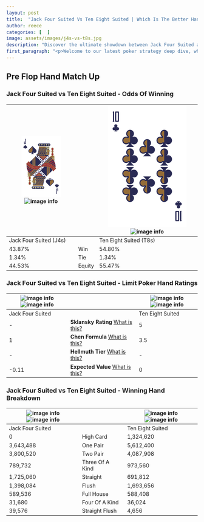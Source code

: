 ```yaml
---
layout: post
title:  "Jack Four Suited Vs Ten Eight Suited | Which Is The Better Hand In Poker? A Complete Guide"
author: reece
categories: [  ]
image: assets/images/j4s-vs-t8s.jpg
description: "Discover the ultimate showdown between Jack Four Suited and Ten Eight Suited in poker! Uncover the odds, strategies, and scenarios where one hand triumphs over the other. Get ready to up your poker game with this thrilling analysis."
first_paragraph: "<p>Welcome to our latest poker strategy deep dive, where we're pitting two distinct hands against each other in a high-stakes showdown: Jack Four Suited vs Ten Eight Suited.</p><p>In the dynamic world of poker, every decision counts, and knowing which hand holds the upper hand is key to your success at the table.</p><p>In this article, we'll dissect these two hands, explore the scenarios where one dominates the other, and equip you with the knowledge to make strategic choices that can tip the odds in your favor.</p><p>Get ready to unravel the intriguing dynamics of these poker hands and elevate your game to new heights.</p>"
---
```




[comment]: # (sp0)

## Pre Flop Hand Match Up

<div class="table hand-ratings" markdown="1"> 



### Jack Four Suited vs Ten Eight Suited - Odds Of Winning


    
| ![image info](assets/images/hand1/J.png) ![image info](assets/images/hand1/4s.png) |  | ![image info](assets/images/hand2/T.png) ![image info](assets/images/hand2/8s.png) |
| -------- | -------- | -------- |
| Jack Four Suited (J4s) |  | Ten Eight Suited (T8s) |
| 43.87% | Win | 54.80% |
| 1.34% | Tie | 1.34% |
| 44.53% | Equity | 55.47% |




[comment]: # (sp1)



### Jack Four Suited vs Ten Eight Suited - Limit Poker Hand Ratings


    
| ![image info](https://www.riverpairs.com/assets/images/hand1/J.png) ![image info](https://www.riverpairs.com/assets/images/hand1/4s.png) |  | ![image info](https://www.riverpairs.com/assets/images/hand2/T.png) ![image info](https://www.riverpairs.com/assets/images/hand2/8s.png) |
| -------- | -------- | -------- |
| Jack Four Suited |  | Ten Eight Suited |
| - | **Sklansky Rating** [What is this?](/sklansky-rating-explained) | 5 |
| 1 | **Chen Formula** [What is this?](/chen-formula-explained) | 3.5 |
| - | **Hellmuth Tier** [What is this?](/Hellmuth-tier-explained) | - |
| -0.11 | **Expected Value** [What is this?](/expected-value-explained) | 0 |




[comment]: # (sp2)



### Jack Four Suited vs Ten Eight Suited - Winning Hand Breakdown


    
| ![image info](https://www.riverpairs.com/assets/images/hand1/J.png) ![image info](https://www.riverpairs.com/assets/images/hand1/4s.png) |  | ![image info](https://www.riverpairs.com/assets/images/hand2/T.png) ![image info](https://www.riverpairs.com/assets/images/hand2/8s.png) |
| -------- | -------- | -------- |
| Jack Four Suited |  | Ten Eight Suited |
| 0 | High Card | 1,324,620 |
| 3,643,488 | One Pair | 5,612,400 |
| 3,800,520 | Two Pair | 4,087,908 |
| 789,732 | Three Of A Kind | 973,560 |
| 1,725,060 | Straight | 691,812 |
| 1,398,084 | Flush | 1,693,656 |
| 589,536 | Full House | 588,408 |
| 31,680 | Four Of A Kind | 36,024 |
| 39,576 | Straight Flush | 4,656 |




[comment]: # (sp3)



</div>

[comment]: # (sp4)



[comment]: # (sp5)

